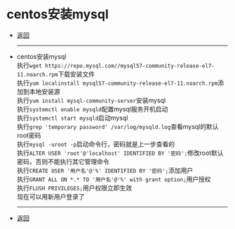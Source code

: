 # centos安装mysql

- [返回](README.md)
  ***
- centos安装mysql  
  执行`wget https://repo.mysql.com//mysql57-community-release-el7-11.noarch.rpm`下载安装文件  
  执行`yum localinstall mysql57-community-release-el7-11.noarch.rpm`添加到本地安装源  
  执行`yum install mysql-community-server`安装mysql  
  执行`systemctl enable mysqld`配置mysql服务开机启动  
  执行`systemctl start mysqld`启动mysql  
  执行`grep 'temporary password' /var/log/mysqld.log`查看mysql的默认root密码  
  执行`mysql -uroot -p`启动命令行，密码就是上一步查看的  
  执行`ALTER USER 'root'@'localhost' IDENTIFIED BY '密码';`修改root默认密码，否则不能执行其它管理命令  
  执行`CREATE USER '用户名'@'%' IDENTIFIED BY '密码';`添加用户  
  执行`GRANT ALL ON *.* TO '用户名'@'%' with grant option;`用户授权  
  执行`FLUSH PRIVILEGES;`用户权限立即生效  
  现在可以用新用户登录了
  ***
- [返回](README.md)